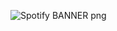 ![Spotify BANNER png](https://github.com/user-attachments/assets/59c9b88d-7f6f-423e-9837-2e64b5e0ce95)
